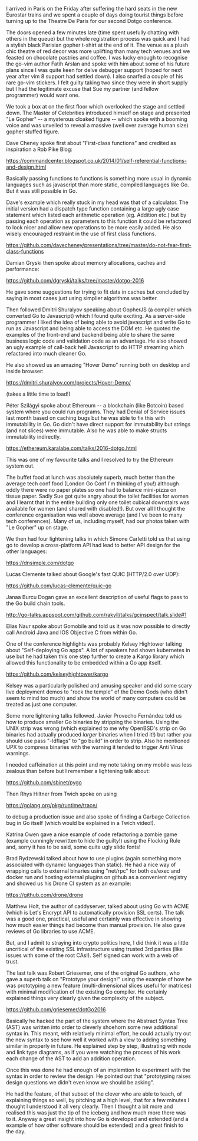 I arrived in Paris on the Friday after suffering the hard seats in the new
Eurostar trains and we spent a couple of days doing tourist things before
turning up to the Theatre De Paris for our second Dotgo conference.

The doors opened a few minutes late (time spent usefully chatting with others
in the queue) but the whole registration process was quick and I had a stylish
black Parisian gopher t-shirt at the end of it. The venue as a plush chic theatre of
red decor was more uplifting than many tech venues and we feasted on chocolate
pastries and coffee.  I was lucky enough to recognise the go-vim author Fatih
Arslan and spoke with him about some of his future plans since I was quite keen
for delve debugger support (hoped for next year after vim 8 support had settled
down). I also snarfed a couple of his rare go-vim stickers. I felt guilty
taking two since they were in short supply but I had the legitimate excuse
that Sue my partner (and fellow programmer) would want one. 

We took a box at on the first floor which overlooked the stage and settled
down.  The Master of Celebrities introduced himself on stage and presented "Le
Gopher" -- a mysterous cloaked figure -- which spoke with a booming voice and
was unveiled to reveal a massive (well over average human size) gopher stuffed
figure.

Dave Cheney spoke first about "First-class functions" and credited as
inspiration a Rob Pike Blog:

https://commandcenter.blogspot.co.uk/2014/01/self-referential-functions-and-design.html

Basically passing functions to functions is something more usual in dynamic
languages such as javascript than more static, compiled languages like Go. But
it was still possible in Go.

Dave's example which really stuck in my head was that of a calculator.  The
initial version had a dispatch type function containing a large ugly case
statement which listed each arithmetic operation (eg. Addition etc.) but by
passing each operation as parameters to this function it could be refactored to
look nicer and allow new operations to be more easily added. He also wisely
encouraged restraint in the use of first class functions.

https://github.com/davecheney/presentations/tree/master/do-not-fear-first-class-functions

Damian Gryski then spoke about memory allocations, caches and performance:

https://github.com/dgryski/talks/tree/master/dotgo-2016

He gave some suggestions for trying to fit data in caches but concluded
by saying in most cases just using simplier algorithms was better.

Then followed Dmitri Shuralyov speaking about GopherJS (a compiler which
converted Go to Javascript) which I found quite exciting. As a server-side
programmer I liked the idea of being able to avoid javascript and write Go to
run as Javascript and being able to access the DOM etc. He quoted the examples
of the front-end and backend being able to share the same business logic code
and validation code as an advantage.  He also showed an ugly example of
call-back hell Javascript to do HTTP streaming which refactored into much
cleaner Go.

He also showed us an amazing "Hover Demo" running both on desktop and inside
browser:

https://dmitri.shuralyov.com/projects/Hover-Demo/

(takes a little time to load!)

Péter Szilágyi spoke about Ethereum -- a blockchain (like Botcoin) based system
where you could run programs.  They had Denial of Service issues last month
based on caching bugs but he was able to fix this with immutability in Go. Go
didn't have direct support for immutability but strings (and not slices) were
immutable.  Also he was able to make structs immutability indirectly.

https://ethereum.karalabe.com/talks/2016-dotgo.html

This was one of my favourite talks and I resolved to try the Ethereum system
out.

The buffet food at lunch was absolutely superb, much better than the average
tech conf food (London Go Conf I'm thinking of you!)  although oddly there were
no paper plates so one had to balance mini-pizza on tissue paper.  Sadly Sue
got quite angry about the toilet facilities for women and I learnt that in the
entire building only one toilet cubical downstairs was available for women (and
shared with disabled!). But over all I thought the conference organisation was
well above average (and I've been to many tech conferences).  Many of us,
including myself, had our photos taken with "Le Gopher" up on stage.

We then had four lightening talks in which Simone Carletti told us that using
go to develop a cross-platform API had lead to better API design for the other
languages:

https://dnsimple.com/dotgo

Lucas Clemente talked about Google's fast QUIC (HTTP/2.0 over UDP):

https://github.com/lucas-clemente/quic-go

Janaa Burcu Dogan gave an excellent description of useful flags to pass to the
Go build chain tools.

http://go-talks.appspot.com/github.com/rakyll/talks/gcinspect/talk.slide#1

Elias Naur spoke about Gomobile and told us it was now possible to directly
call Android Java and IOS Objective C from within Go.

One of the conference highlights was probably Kelsey Hightower talking about
"Self-deploying Go apps". A lot of speakers had shown kubernetes in use but he had
taken this one step further to create a Kargo library which allowed this
functionality to be embedded within a Go app itself. 

https://github.com/kelseyhightower/kargo

Kelsey was a particularly polished and amusing speaker and did some scary live
deployment demos to "rock the temple" of the Demo Gods (who didn't seem to mind
too much) and show the world of many computers could be treated as just one
computer.

Some more lightening talks followed. Javier Provecho Fernández told us how to
produce smaller Go binaries by stripping the binaries.  Using the UNIX strip
was wrong (which explained to me why OpenBSD's strip on Go binaries had
actually produced *larger* binaries when I tried it!) but rather you should use
pass "-ldflags" to "go build" in order to strip. Also he mentioned UPX to
compress binaries with the warning it tended to trigger Anti Virus warnings.

I needed caffeination at this point and my note taking on my mobile was less
zealous than before but I remember a lightening talk about:

https://github.com/sbinet/pygo

Then Rhys Hiltner from Twich spoke on using 

https://golang.org/pkg/runtime/trace/

to debug a production issue and also spoke of finding a Garbage Collection bug
in Go itself (which would be explained in a Twich video!).

Katrina Owen gave a nice example of code refactoring a zombie game (example
cunningly rewritten to hide the guilty!) using the Flocking Rule and, sorry it
has to be said, some quite ugly slide fonts!

Brad Rydzewski talked about how to use plugins (again something more associated
with dynamic languages than static). He had a nice way of wrapping calls to
external binaries using "net/rpc" for both os/exec and docker run and hosting
external plugins on github as a convenient registry and showed us his Drone CI
system as an example:

https://github.com/drone/drone

Matthew Holt, the author of caddyserver, talked about using Go with ACME (which
is Let's Encrypt API to automatically provision SSL certs).  The talk was a
good one, practical, useful and certainly was effective in showing how much
easier things had become than manual provision. He also gave reviews of
Go libraries to use ACME.

But, and I admit to straying into crypto politics here,  I did think it was a
little uncritical of the existing SSL infrastructure using trusted 3rd parties
(like issues with some of the root CAs!). Self signed can work with a web 
of trust.

The last talk was Robert Griesemer, one of the original Go authors, who gave a
superb talk on "Prototype your design!" using the example of how he was
prototyping a new feature (multi-dimensional slices useful for matrices) with
minimal modification of the existing Go compiler.  He certainly explained
things very clearly given the complexity of the subject. 

https://github.com/griesemer/dotGo2016

Basically he hacked the part of the system where the Abstract Syntax Tree (AST)
was written into order to cleverly shoehorn some new additional syntax in.
This meant, with relatively minimal effort, he could actually try out the new
syntax to see how well it worked with a view to adding something similar in
properly in future. He explained step by step, illustrating with node and link
type diagrams, as if you were watching the process of his work each change of
the AST to add an addition operation.

Once this was done he had enough of an implemtion to experiment with the syntax
in order to review the design. He pointed out that "prototyping raises design
questions we didn't even know we should be asking".

He had the feature, of that subset of the clever who are able to teach, of
explaining things so well, by pitching at a high level, that for a few minutes
I thought I understood it all very clearly. Then I thought a bit more and
realised this was just the tip of the iceberg and how much more there was to it.
Anyway a great insight into how Go is developed and extended (and a example of
how other software should be extended) and a great finish to the day.
